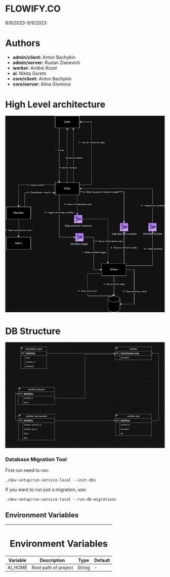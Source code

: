 # FLOWIFY.CO

8/9/2023-9/9/2023

# Authors

- **admin/client:** Anton Bachykin
- **admin/server:** Ruslan Zianevich
- **worker**: Andrei Kozel
- **ai**: Nikita Gurets
- **core/client**: Anton Bachykin
- **core/server**: Alina Glumova


# High Level architecture

![high_level_architecture.png](docs%2Fimg%2Fhigh_level_architecture.png)

# DB Structure

![db_structure.png](docs%2Fimg%2Fdb_structure.png)


### Database Migration Tool

First run need to run:
```
./dev-setup/run-service-local --init-dbs
```

If you want to run just a migration, use:
```
./dev-setup/run-service-local --run-db-migrations
```

## Environment Variables

<table>
    <thead>
        <tr>
            <th colspan=4><h1>Environment Variables</h1></th>
        </tr>
        <tr>
            <th>Variable</th>
            <th>Description</th>
            <th>Type</th>
            <th>Default</th>
        </tr>
    </thead>
    <tbody>
        <tr>
            <td>AI_HOME</td>
            <td>Root path of project</td>
            <td>String</td>
            <td> - </td>
        </tr>
    </tbody>
</table>

